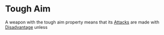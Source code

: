 # Tough Aim
A weapon with the tough aim property means that its [Attacks](../../../../Game%20Procedures/Attack.md) are made with [Disadvantage](../../../../Game%20Procedures/Dice%20Rolls/Disadvantage.md) unless 